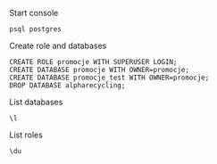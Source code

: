 Start console
```
psql postgres
```

Create role and databases
```
CREATE ROLE promocje WITH SUPERUSER LOGIN;
CREATE DATABASE promocje WITH OWNER=promocje;
CREATE DATABASE promocje_test WITH OWNER=promocje;
DROP DATABASE alpharecycling;
```

List databases
```
\l
```


List roles
```
\du
```
